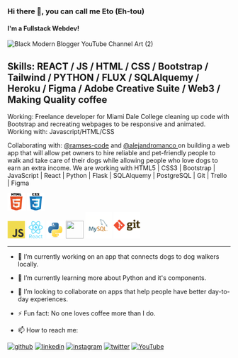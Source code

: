 ### Hi there 👋, you can call me Eto (Eh-tou)
#### I'm a Fullstack Webdev!

![Black Modern Blogger YouTube Channel Art (2)](https://user-images.githubusercontent.com/83386931/185032662-3cbe7d18-93f9-4d57-b683-c60a94c5b84c.png)

Skills:  REACT / JS / HTML / CSS / Bootstrap / Tailwind / PYTHON / FLUX / SQLAlquemy / Heroku / Figma / Adobe Creative Suite / Web3 / Making Quality coffee
------------------------------------------------------

Working: Freelance developer for Miami Dale College cleaning up code with Bootstrap and recreating webpages to be responsive and animated. Working with: Javascript/HTML/CSS 

Collaborating with: <a href= "https://github.com/ramses-code"> @ramses-code</a> and <a href="https://github.com/alejandromanco">@alejandromanco </a> on building a web app that will allow pet owners to hire reliable and pet-friendly people to walk and take care of their dogs while allowing people who love dogs to earn an extra income. We are working with HTML5 | CSS3 | Bootstrap | JavaScript | React | Python | Flask | SQLAlquemy | PostgreSQL | Git | Trello | Figma

<code><a href="https://www.w3schools.com/html/"><img src="https://raw.githubusercontent.com/devicons/devicon/master/icons/html5/html5-original-wordmark.svg" alt="html5" width="40" height="40"/></a></code>
<code><a href="https://www.w3schools.com/css/"><img src="https://raw.githubusercontent.com/devicons/devicon/master/icons/css3/css3-original-wordmark.svg" alt="css3" width="40" height="40"/></a></code>
<code><a href="https://developer.mozilla.org/en-US/docs/Web/JavaScript">
<img src="https://raw.githubusercontent.com/devicons/devicon/master/icons/javascript/javascript-original.svg" alt="javascript" width="40" height="40"/></a></code>
<code><a href="https://reactjs.org/"><img src="https://raw.githubusercontent.com/devicons/devicon/master/icons/react/react-original-wordmark.svg" alt="react" width="40" height="40"/></a></code>
<code><a href="https://docs.python.org/3/"><img src="https://raw.githubusercontent.com/devicons/devicon/master/icons/python/python-original.svg" alt="python" width="40" height="40"/></a></code>
<code><a href="https://flask.palletsprojects.com/en/2.2.x/"><img src="https://user-images.githubusercontent.com/91999610/182991095-2214b18b-b88d-458f-a8d5-d99d948568d6.svg" width="40" height="40"></a></code>
<code><a href="https://dev.mysql.com/"><img height="60" src="https://raw.githubusercontent.com/github/explore/80688e429a7d4ef2fca1e82350fe8e3517d3494d/topics/mysql/mysql.png"></a></code>
<code><a href="https://git-scm.com/"><img height="60" src="https://raw.githubusercontent.com/github/explore/80688e429a7d4ef2fca1e82350fe8e3517d3494d/topics/git/git.png"></a></code>

------------------------------------------------------

- 🔭 I’m currently working on an app that connects dogs to dog walkers locally. 
- 🌱 I’m currently learning more about Python and it's components. 
- 👯 I’m looking to collaborate on apps that help people have better day-to-day experiences. 
- ⚡ Fun fact: No one loves coffee more than I do. 


- 📫 How to reach me: 

[<img src='https://cdn.jsdelivr.net/npm/simple-icons@3.0.1/icons/github.svg' alt='github' height='40'>](https://github.com/etolopez)  [<img src='https://cdn.jsdelivr.net/npm/simple-icons@3.0.1/icons/linkedin.svg' alt='linkedin' height='40'>](https://www.linkedin.com/in/etolopez/)  [<img src='https://cdn.jsdelivr.net/npm/simple-icons@3.0.1/icons/instagram.svg' alt='instagram' height='40'>](https://www.instagram.com/lightsaint/)  [<img src='https://cdn.jsdelivr.net/npm/simple-icons@3.0.1/icons/twitter.svg' alt='twitter' height='40'>](https://twitter.com/etohacearte)  [<img src='https://cdn.jsdelivr.net/npm/simple-icons@3.0.1/icons/youtube.svg' alt='YouTube' height='40'>](https://www.youtube.com/channel/etolopez)  

